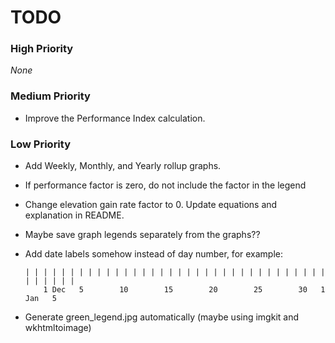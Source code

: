 # TODO

### High Priority
_None_

### Medium Priority
- Improve the Performance Index calculation.

### Low Priority
- Add Weekly, Monthly, and Yearly rollup graphs.
- If performance factor is zero, do not include the factor in the legend
- Change elevation gain rate factor to 0.  Update equations and explanation in README.
- Maybe save graph legends separately from the graphs??
- Add date labels somehow instead of day number, for example:

      | | | | | | | | | | | | | | | | | | | | | | | | | | | | | | | | | | | | | | | |
          1 Dec   5        10        15        20        25        30   1 Jan   5
- Generate green_legend.jpg automatically (maybe using imgkit and wkhtmltoimage)
